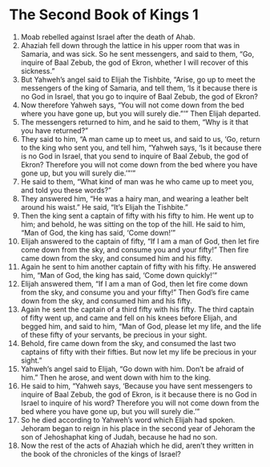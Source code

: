﻿
# The Second Book of Kings 1
1. Moab rebelled against Israel after the death of Ahab. 
2. Ahaziah fell down through the lattice in his upper room that was in Samaria, and was sick. So he sent messengers, and said to them, “Go, inquire of Baal Zebub, the god of Ekron, whether I will recover of this sickness.” 
3. But Yahweh’s angel said to Elijah the Tishbite, “Arise, go up to meet the messengers of the king of Samaria, and tell them, ‘Is it because there is no God in Israel, that you go to inquire of Baal Zebub, the god of Ekron? 
4. Now therefore Yahweh says, “You will not come down from the bed where you have gone up, but you will surely die.”’” Then Elijah departed. 
5. The messengers returned to him, and he said to them, “Why is it that you have returned?” 
6. They said to him, “A man came up to meet us, and said to us, ‘Go, return to the king who sent you, and tell him, “Yahweh says, ‘Is it because there is no God in Israel, that you send to inquire of Baal Zebub, the god of Ekron? Therefore you will not come down from the bed where you have gone up, but you will surely die.’”’” 
7. He said to them, “What kind of man was he who came up to meet you, and told you these words?” 
8. They answered him, “He was a hairy man, and wearing a leather belt around his waist.” He said, “It’s Elijah the Tishbite.” 
9. Then the king sent a captain of fifty with his fifty to him. He went up to him; and behold, he was sitting on the top of the hill. He said to him, “Man of God, the king has said, ‘Come down!’” 
10. Elijah answered to the captain of fifty, “If I am a man of God, then let fire come down from the sky, and consume you and your fifty!” Then fire came down from the sky, and consumed him and his fifty. 
11. Again he sent to him another captain of fifty with his fifty. He answered him, “Man of God, the king has said, ‘Come down quickly!’” 
12. Elijah answered them, “If I am a man of God, then let fire come down from the sky, and consume you and your fifty!” Then God’s fire came down from the sky, and consumed him and his fifty. 
13. Again he sent the captain of a third fifty with his fifty. The third captain of fifty went up, and came and fell on his knees before Elijah, and begged him, and said to him, “Man of God, please let my life, and the life of these fifty of your servants, be precious in your sight. 
14. Behold, fire came down from the sky, and consumed the last two captains of fifty with their fifties. But now let my life be precious in your sight.” 
15. Yahweh’s angel said to Elijah, “Go down with him. Don’t be afraid of him.” Then he arose, and went down with him to the king. 
16. He said to him, “Yahweh says, ‘Because you have sent messengers to inquire of Baal Zebub, the god of Ekron, is it because there is no God in Israel to inquire of his word? Therefore you will not come down from the bed where you have gone up, but you will surely die.’” 
17. So he died according to Yahweh’s word which Elijah had spoken. Jehoram began to reign in his place in the second year of Jehoram the son of Jehoshaphat king of Judah, because he had no son. 
18. Now the rest of the acts of Ahaziah which he did, aren’t they written in the book of the chronicles of the kings of Israel? 
